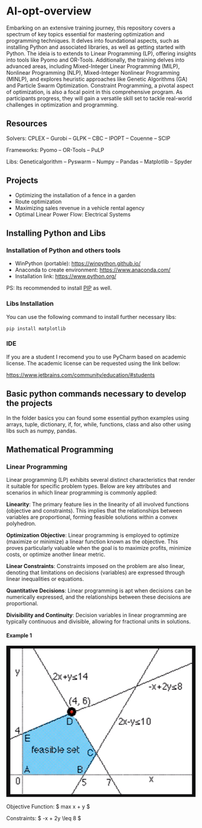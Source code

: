 # AI-opt-overview

Embarking on an extensive training journey, this repository covers a spectrum of key topics essential for mastering optimization and programming techniques. It delves into foundational aspects, such as installing Python and associated libraries, as well as getting started with Python. The ideia is to extends to Linear Programming (LP), offering insights into tools like Pyomo and OR-Tools. Additionally, the training delves into advanced areas, including Mixed-Integer Linear Programming (MILP), Nonlinear Programming (NLP), Mixed-Integer Nonlinear Programming (MINLP), and explores heuristic approaches like Genetic Algorithms (GA) and Particle Swarm Optimization. Constraint Programming, a pivotal aspect of optimization, is also a focal point in this comprehensive program. As participants progress, they will gain a versatile skill set to tackle real-world challenges in optimization and programming.

## Resources

Solvers: CPLEX – Gurobi – GLPK – CBC – IPOPT – Couenne – SCIP

Frameworks: Pyomo – OR-Tools – PuLP

Libs: Geneticalgorithm – Pyswarm – Numpy – Pandas – Matplotlib – Spyder

## Projects

- Optimizing the installation of a fence in a garden
- Route optimization
- Maximizing sales revenue in a vehicle rental agency
- Optimal Linear Power Flow: Electrical Systems

## Installing Python and Libs

### Installation of Python and others tools
- WinPython (portable): https://winpython.github.io/
- Anaconda to create environment: https://www.anaconda.com/
- Installation link: https://www.python.org/

PS: Its recommended to install [PIP](https://pip.pypa.io/en/stable/installation/) as well.

### Libs Installation
You can use the following command to install further necessary libs:
```
pip install matplotlib
```

### IDE
If you are a student I recomend you to use PyCharm based on academic license. The academic license can be requested using the link bellow:

https://www.jetbrains.com/community/education/#students

## Basic python commands necessary to develop the projects

In the folder basics you can found some essential python examples using arrays, tuple, dictionary, if, for, while, functions, class  and also other using libs such as numpy, pandas.

## Mathematical Programming

### Linear Programming

Linear programming (LP) exhibits several distinct characteristics that render it suitable for specific problem types. Below are key attributes and scenarios in which linear programming is commonly applied:

**Linearity**: The primary feature lies in the linearity of all involved functions (objective and constraints). This implies that the relationships between variables are proportional, forming feasible solutions within a convex polyhedron.

**Optimization Objective**: Linear programming is employed to optimize (maximize or minimize) a linear function known as the objective. This proves particularly valuable when the goal is to maximize profits, minimize costs, or optimize another linear metric.

**Linear Constraints**: Constraints imposed on the problem are also linear, denoting that limitations on decisions (variables) are expressed through linear inequalities or equations.

**Quantitative Decisions**: Linear programming is apt when decisions can be numerically expressed, and the relationships between these decisions are proportional.

**Divisibility and Continuity**: Decision variables in linear programming are typically continuous and divisible, allowing for fractional units in solutions.

#### Example 1

![img.png](img.png)

Objective Function: $ max x + y $

Constraints: $ -x + 2y \leq 8 $

